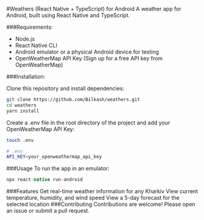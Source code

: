 #Weathers (React Native + TypeScript) for Android
A weather app for Android, built using React Native and TypeScript.

###Requirements:
* Node.js
* React Native CLI
* Android emulator or a physical Android device for testing
* OpenWeatherMap API Key (Sign up for a free API key from OpenWeatherMap)

###Installation:

Clone this repository and install dependencies:

```bash
git clone https://github.com/Bilkash/weathers.git
cd weathers
yarn install
```
Create a .env file in the root directory of the project and add your OpenWeatherMap API Key:

```bash
touch .env
```

```bash
# .env
API_KEY=your_openweathermap_api_key
```

###Usage
To run the app in an emulator:

```java
npx react-native run-android
```

###Features
Get real-time weather information for any Kharkiv
View current temperature, humidity, and wind speed
View a 5-day forecast for the selected location
###Contributing
Contributions are welcome! Please open an issue or submit a pull request.

